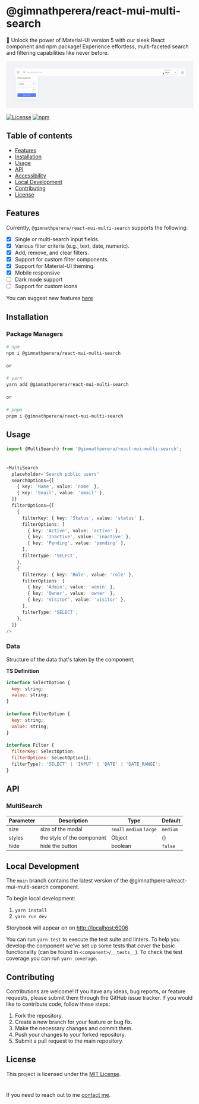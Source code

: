 <div>
  <h1>@gimnathperera/react-mui-multi-search</h1>

🎯 Unlock the power of Material-UI version 5 with our sleek React component and npm package! Experience effortless, multi-faceted search and filtering capabilities like never before.

![MultiSelect GIF](public/usage.gif)

[![License](https://img.shields.io/badge/license-MIT-blue.svg)](https://github.com/your-username/your-project-name/blob/main/LICENSE) [![npm](https://img.shields.io/npm/dw/@gimnathperera/react-mui-multi-search)](https://www.npmjs.com/package/@gimnathperera/react-mui-multi-search)

</div>

## Table of contents

- [Features](#features)
- [Installation](#installation)
- [Usage](#usage)
- [API](#api)
- [Accessibility](#Accessibility)
- [Local Development](#local-development)
- [Contributing](#contributing)
- [License](#license)

## Features

Currently, `@gimnathperera/react-mui-multi-search` supports the following:

- [x] Single or multi-search input fields.
- [x] Various filter criteria (e.g., text, date, numeric).
- [x] Add, remove, and clear filters.
- [x] Support for custom filter components.
- [x] Support for Material-UI theming.
- [x] Mobile responsive
- [ ] Dark mode support
- [ ] Support for custom icons

You can suggest new features [here](https://github.com/gimnathperera/react-mui-multi-search/issues)

## Installation

### Package Managers

```bash
# npm
npm i @gimnathperera/react-mui-multi-search

or

# yarn
yarn add @gimnathperera/react-mui-multi-search

or

# pnpm
pnpm i @gimnathperera/react-mui-multi-search
```

## Usage

```ts
import {MultiSearch} from '@gimnathperera/react-mui-multi-search';


<MultiSearch
  placeholder='Search public users'
  searchOptions={[
    { key: 'Name', value: 'name' },
    { key: 'Email', value: 'email' },
  ]}
  filterOptions={[
    {
      filterKey: { key: 'Status', value: 'status' },
      filterOptions: [
        { key: 'Active', value: 'active' },
        { key: 'Inactive', value: 'inactive' },
        { key: 'Pending', value: 'pending' },
      ],
      filterType: 'SELECT',
    },
    {
      filterKey: { key: 'Role', value: 'role' },
      filterOptions: [
        { key: 'Admin', value: 'admin' },
        { key: 'Owner', value: 'owner' },
        { key: 'Visitor', value: 'visitor' },
      ],
      filterType: 'SELECT',
    },
  ]}
/>
```

### Data

Structure of the data that's taken by the component,

**TS Definition**

```js
interface SelectOption {
  key: string;
  value: string;
}

interface FilterOption {
  key: string;
  value: string;
}

interface Filter {
  filterKey: SelectOption;
  filterOptions: SelectOption[];
  filterType?: 'SELECT' | 'INPUT' | 'DATE' | 'DATE_RANGE';
}
```

## API

### MultiSearch

| Parameter | Description                | Type                     | Default  |
| --------- | -------------------------- | ------------------------ | -------- |
| size      | size of the modal          | `small` `medium` `large` | `medium` |
| styles    | the style of the component | Object                   | {}       |
| hide      | hide the button            | boolean                  | `false`  |

## Local Development

The `main` branch contains the latest version of the @gimnathperera/react-mui-multi-search component.

To begin local development:

1. `yarn install`
2. `yarn run dev`

Storybook will appear on on <http://localhost:6006>

You can run `yarn test` to execute the test suite and linters. To help you develop the component we’ve set up some tests that cover the basic functionality (can be found in `<component>/__tests__`).
To check the test coverage you can run `yarn coverage`.

## Contributing

Contributions are welcome! If you have any ideas, bug reports, or feature requests, please submit them through the GitHub issue tracker. If you would like to contribute code, follow these steps:

1. Fork the repository.
2. Create a new branch for your feature or bug fix.
3. Make the necessary changes and commit them.
4. Push your changes to your forked repository.
5. Submit a pull request to the main repository.

## License

This project is licensed under the [MIT License](LICENSE).

#

If you need to reach out to me [contact me](mailto:gimnathperera@gmail.com).

